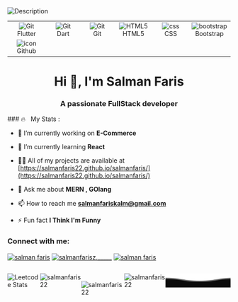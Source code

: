  <img src="img.webp" alt="Description" class="inline-image">
 <div xmlns="http://www.w3.org/1999/xhtml" id="metrics-end"></div>
<table align="center">
  <tr>
    <td align="center" width="96"> 
        <img src="https://roszkowski.dev/images/2020-05-04/flutter_logo_leg.gif" width="48" height="48" alt="Git" />
      <br>Flutter
    </td>
     <td align="center" width="96"> 
        <img src="https://encrypted-tbn0.gstatic.com/images?q=tbn:ANd9GcSFaQbco0M6zj0a5bJ3aO7pEdPZ3Ncs7AdV7w&s" width="48" height="48" alt="Git" />
      <br>Dart
    </td>
    <td align="center" width="96"> 
        <img src="https://user-images.githubusercontent.com/25181517/192108372-f71d70ac-7ae6-4c0d-8395-51d8870c2ef0.png" width="48" height="48" alt="Git" />
      <br>Git
    </td>
    <td align="center"  width="96">
        <img src="https://skillicons.dev/icons?i=html" width="48" height="48" alt="HTML5" />
      <br>HTML5
    </td>
    <td align="center" width="96">
        <img src="https://skillicons.dev/icons?i=css" width="48" height="48" alt="css" />
      <br>CSS
    </td>
    <td align="center"  width="96">
        <img src="https://skillicons.dev/icons?i=bootstrap" width="48" height="48" alt="bootstrap" />
      <br>Bootstrap
    </td>
 <tr>
  </tr>
    </td>
     <td align="center" width="96">
        <img src="https://techstack-generator.vercel.app/github-icon.svg" alt="icon" width="65" height="65" />
      <br>Github
     </td>
    </td>
 </tr>

</table>

<h1 align="center">Hi 👋, I'm Salman Faris</h1>
<h3 align="center">A passionate FullStack developer</h3>
### 🔥 &nbsp; My Stats :













- 🔭 I’m currently working on **E-Commerce**

- 🌱 I’m currently learning **React**

- 👨‍💻 All of my projects are available at [https://salmanfaris22.github.io/salmanfaris/](https://salmanfaris22.github.io/salmanfaris/)

- 💬 Ask me about **MERN , GOlang**

- 📫 How to reach me **salmanfariskalm@gmail.com**

- ⚡ Fun fact **I Think I'm Funny**
<h3 align="left">Connect with me:</h3>
<p align="left">
<a href="https://linkedin.com/in/salman faris" target="blank"><img align="center" src="https://raw.githubusercontent.com/rahuldkjain/github-profile-readme-generator/master/src/images/icons/Social/linked-in-alt.svg" alt="salman faris" height="30" width="40" /></a>
<a href="https://instagram.com/salmanfarisz._____" target="blank"><img align="center" src="https://raw.githubusercontent.com/rahuldkjain/github-profile-readme-generator/master/src/images/icons/Social/instagram.svg" alt="salmanfarisz._____" height="30" width="40" /></a>
<a href="https://www.leetcode.com/salman faris" target="blank"><img align="center" src="https://raw.githubusercontent.com/rahuldkjain/github-profile-readme-generator/master/src/images/icons/Social/leet-code.svg" alt="salman faris" height="30" width="40" /></a>
</p>

<div style="display: flex; align-items: flex-start; align: center">



![Leetcode Stats](https://leetcard.jacoblin.cool/salman567633800?theme=dark)
<p><img align="left" src="https://github-readme-stats.vercel.app/api/top-langs?username=salmanfaris22&show_icons=true&locale=en&layout=compact" alt="salmanfaris22" /></p>

<p>&nbsp;<img align="center" src="https://github-readme-stats.vercel.app/api?username=salmanfaris22&show_icons=true&locale=en" alt="salmanfaris22" /></p>

<p><img align="center" src="https://github-readme-streak-stats.herokuapp.com/?user=salmanfaris22&" alt="salmanfaris22" /></p>


![Footer](https://github.com/anasmalikp/anasmalikp/raw/main/footer.svg)

